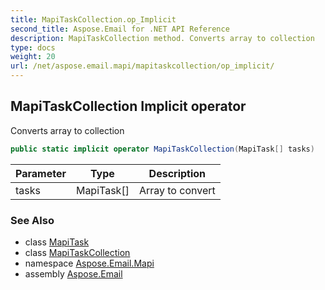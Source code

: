 ```yaml
---
title: MapiTaskCollection.op_Implicit
second_title: Aspose.Email for .NET API Reference
description: MapiTaskCollection method. Converts array to collection
type: docs
weight: 20
url: /net/aspose.email.mapi/mapitaskcollection/op_implicit/
---
```

## MapiTaskCollection Implicit operator

Converts array to collection

```csharp
public static implicit operator MapiTaskCollection(MapiTask[] tasks)
```

| Parameter | Type | Description |
| --- | --- | --- |
| tasks | MapiTask[] | Array to convert |

### See Also

* class [MapiTask](../../mapitask/)
* class [MapiTaskCollection](../)
* namespace [Aspose.Email.Mapi](../../mapitaskcollection/)
* assembly [Aspose.Email](../../../)


